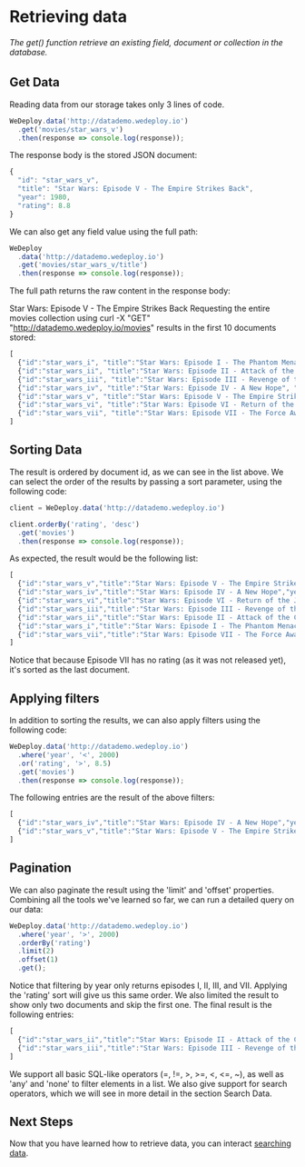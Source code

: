# Retrieving data

###### The get() function retrieve an existing field, document or collection in the database.

<!-- <article id="get-data"> -->

## Get Data

Reading data from our storage takes only 3 lines of code.

```js
WeDeploy.data('http://datademo.wedeploy.io')
  .get('movies/star_wars_v')
  .then(response => console.log(response));
```

The response body is the stored JSON document:

```js
{
  "id": "star_wars_v",
  "title": "Star Wars: Episode V - The Empire Strikes Back",
  "year": 1980,
  "rating": 8.8
}
```

We can also get any field value using the full path:

```js
WeDeploy
  .data('http://datademo.wedeploy.io')
  .get('movies/star_wars_v/title')
  .then(response => console.log(response));
```

The full path returns the raw content in the response body:

Star Wars: Episode V - The Empire Strikes Back
Requesting the entire movies collection using curl -X "GET" "http://datademo.wedeploy.io/movies" results in the first 10 documents stored:

```js
[
  {"id":"star_wars_i", "title":"Star Wars: Episode I - The Phantom Menace", "year":1999, "rating":6.5},
  {"id":"star_wars_ii", "title":"Star Wars: Episode II - Attack of the Clones", "year":2002, "rating":6.7},
  {"id":"star_wars_iii", "title":"Star Wars: Episode III - Revenge of the Sith", "year":2005, "rating":7.7},
  {"id":"star_wars_iv", "title":"Star Wars: Episode IV - A New Hope", "year":1977, "rating":8.7},
  {"id":"star_wars_v", "title":"Star Wars: Episode V - The Empire Strikes Back", "year":1980, "rating":8.8},
  {"id":"star_wars_vi", "title":"Star Wars: Episode VI - Return of the Jedi", "year":1983, "rating":8.4},
  {"id":"star_wars_vii", "title":"Star Wars: Episode VII - The Force Awakens", "year":2015}
]
```
<!-- </article> -->

<!-- <article id="sorting-data"> -->

## Sorting Data

The result is ordered by document id, as we can see in the list above. We can select the order of the results by passing a sort parameter, using the following code:

```js
client = WeDeploy.data('http://datademo.wedeploy.io')

client.orderBy('rating', 'desc')
  .get('movies')
  .then(response => console.log(response));
```

As expected, the result would be the following list:

```js
[
  {"id":"star_wars_v","title":"Star Wars: Episode V - The Empire Strikes Back","year":1980,"rating":8.8},
  {"id":"star_wars_iv","title":"Star Wars: Episode IV - A New Hope","year":1977,"rating":8.7},
  {"id":"star_wars_vi","title":"Star Wars: Episode VI - Return of the Jedi","year":1983,"rating":8.4},
  {"id":"star_wars_iii","title":"Star Wars: Episode III - Revenge of the Sith","year":2005,"rating":7.7},
  {"id":"star_wars_ii","title":"Star Wars: Episode II - Attack of the Clones","year":2002,"rating":6.7},
  {"id":"star_wars_i","title":"Star Wars: Episode I - The Phantom Menace","year":1999,"rating":6.5},
  {"id":"star_wars_vii","title":"Star Wars: Episode VII - The Force Awakens","year":2015}
]
```

Notice that because Episode VII has no rating (as it was not released yet), it's sorted as the last document.

<!-- </article> -->

<!-- <article id="applying-filters"> -->

## Applying filters

In addition to sorting the results, we can also apply filters using the following code:

```js
WeDeploy.data('http://datademo.wedeploy.io')
  .where('year', '<', 2000)
  .or('rating', '>', 8.5)
  .get('movies')
  .then(response => console.log(response));
```

The following entries are the result of the above filters:

```js
[
  {"id":"star_wars_iv","title":"Star Wars: Episode IV - A New Hope","year":1977,"rating":8.7},
  {"id":"star_wars_v","title":"Star Wars: Episode V - The Empire Strikes Back","year":1980,"rating":8.8}
]
```

<!-- </article> -->

<!-- <article id="applying-filters"> -->

## Pagination

We can also paginate the result using the 'limit' and 'offset' properties. Combining all the tools we've learned so far, we can run a detailed query on our data:

```js
WeDeploy.data('http://datademo.wedeploy.io')
  .where('year', '>', 2000)
  .orderBy('rating')
  .limit(2)
  .offset(1)
  .get();
```

Notice that filtering by year only returns episodes I, II, III, and VII. Applying the 'rating' sort will give us this same order. We also limited the result to show only two documents and skip the first one. The final result is the following entries:

```js
[
  {"id":"star_wars_ii","title":"Star Wars: Episode II - Attack of the Clones","year":2002,"rating":6.7},
  {"id":"star_wars_iii","title":"Star Wars: Episode III - Revenge of the Sith","year":2005,"rating":7.7}
]
```

We support all basic SQL-like operators (=, !=, >, >=, <, <=, ~), as well as 'any' and 'none' to filter elements in a list. We also give support for search operators, which we will see in more detail in the section Search Data.

<!-- </article> -->

## Next Steps

Now that you have learned how to retrieve data, you can interact [searching data](/docs/data/searching-data.html).
